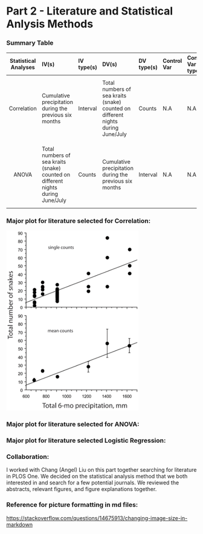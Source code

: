# Part 2 - Literature and Statistical Anlysis Methods

### Summary Table

|**Statistical Analyses**	|  **IV(s)**  |  **IV type(s)** |  **DV(s)**  |  **DV type(s)**  |  **Control Var** | **Control Var type**  | **Question to be answered** | **_H0_** | **Alpha** | **link to paper**| 
|:----------:|:----------|:------------|:-------------|:-------------|:------------|:------------- |:------------------|:----:|:-------:|:-------|
Correlation| Cumulative precipitation during the previous six months | Interval | Total numbers of sea kraits (snake) counted on different nights during June/July| Counts | N.A | N.A | 	Does the number of sea kraits within the research area correlates with precipitation level  | Number of snakes found during high precipitation  <= Number of snakes found during low precipitation | 0.001 | [Abundance of Sea Kraits Correlates with Precipitation](https://journals.plos.org/plosone/article?id=10.1371/journal.pone.0028556) | 
ANOVA	| Total numbers of sea kraits (snake) counted on different nights during June/July | Counts | Cumulative precipitation during the previous six months| Interval | N.A | N.A | 	Does the number of sea kraits within the research area correlates with precipitation level  | Number of snakes found during high precipitation  <= Number of snakes found during low precipitation | 0.05 | [Love Thy Neighbour: Group Properties of Gaping Behaviour in Mussel Aggregations](https://journals.plos.org/plosone/article?id=10.1371/journal.pone.0047382) | 

### Major plot for literature selected for Correlation: 

<img src="../HW5_sz2404/journal.pone.0028556.g001.png" width="350">

### Major plot for literature selected for ANOVA:

### Major plot for literature selected Logistic Regression:

### Collaboration:
I worked with Chang (Angel) Liu on this part together searching for literature in PLOS One. We decided on the statistical analysis method that we both interested in and search for a few potential journals. We reviewed the abstracts, relevant figures, and figure explanations together. 

### Reference for picture formatting in md files:
https://stackoverflow.com/questions/14675913/changing-image-size-in-markdown


